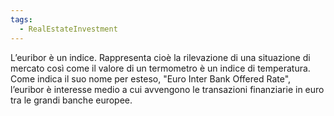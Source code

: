 ```yaml
---
tags:
  - RealEstateInvestment
---
```

L’euribor è un indice.
Rappresenta cioè la rilevazione di una situazione di mercato così come il valore di un termometro è un indice di temperatura. Come indica il suo nome per esteso, "Euro Inter Bank Offered Rate", l’euribor è interesse medio a cui avvengono le transazioni finanziarie in euro tra le grandi banche europee.